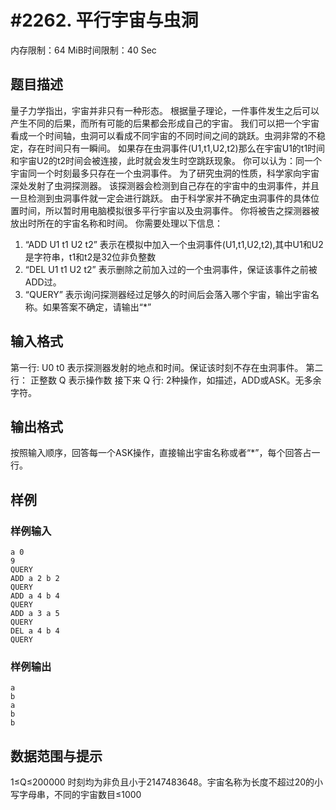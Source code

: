 # #2262. 平行宇宙与虫洞

内存限制：64 MiB时间限制：40 Sec

## 题目描述

量子力学指出，宇宙并非只有一种形态。 
根据量子理论，一件事件发生之后可以产生不同的后果，而所有可能的后果都会形成自己的宇宙。 
我们可以把一个宇宙看成一个时间轴，虫洞可以看成不同宇宙的不同时间之间的跳跃。虫洞非常的不稳定，存在时间只有一瞬间。 
如果存在虫洞事件(U1,t1,U2,t2)那么在宇宙U1的t1时间和宇宙U2的t2时间会被连接，此时就会发生时空跳跃现象。 
你可以认为：同一个宇宙同一个时刻最多只存在一个虫洞事件。 
为了研究虫洞的性质，科学家向宇宙深处发射了虫洞探测器。 
该探测器会检测到自己存在的宇宙中的虫洞事件，并且一旦检测到虫洞事件就一定会进行跳跃。 
由于科学家并不确定虫洞事件的具体位置时间，所以暂时用电脑模拟很多平行宇宙以及虫洞事件。 
你将被告之探测器被放出时所在的宇宙名称和时间。 
你需要处理以下信息： 
1. &ldquo;ADD U1 t1 U2 t2&rdquo; 表示在模拟中加入一个虫洞事件(U1,t1,U2,t2),其中U1和U2是字符串，t1和t2是32位非负整数 
2. &ldquo;DEL U1 t1 U2 t2&rdquo; 表示删除之前加入过的一个虫洞事件，保证该事件之前被ADD过。 
3. &ldquo;QUERY&rdquo; 表示询问探测器经过足够久的时间后会落入哪个宇宙，输出宇宙名称。如果答案不确定，请输出&ldquo;*&rdquo; 

## 输入格式

第一行: U0 t0 表示探测器发射的地点和时间。保证该时刻不存在虫洞事件。 
第二行： 正整数 Q 表示操作数 
接下来 Q 行: 2种操作，如描述，ADD或ASK。无多余字符。 

## 输出格式

按照输入顺序，回答每一个ASK操作，直接输出宇宙名称或者&ldquo;*&rdquo;，每个回答占一行。

## 样例

### 样例输入

    
    a 0                                           
    9                                            
    QUERY                                        
    ADD a 2 b 2                                 
    QUERY                                        
    ADD a 4 b 4                                  
    QUERY                                       
    ADD a 3 a 5                                  
    QUERY                                        
    DEL a 4 b 4                                  
    QUERY   
    

### 样例输出

    
    a
    b
    a
    b
    b
    
    

## 数据范围与提示

 1&le;Q&le;200000 时刻均为非负且小于2147483648。宇宙名称为长度不超过20的小写字母串，不同的宇宙数目&le;1000
